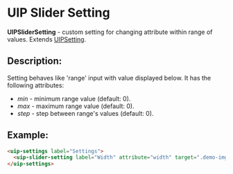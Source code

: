# UIP Slider Setting

**UIPSliderSetting** - custom setting for changing attribute within range of values.
Extends [UIPSetting](src/settings/setting/README.md).

## Description:

Setting behaves like 'range' input with value displayed below. It has the
following attributes:

- *min* - minimum range value (default: 0).
- *max* - maximum range value (default: 0).
- *step* - step between range's values (default: 0).

## Example:

```html
<uip-settings label="Settings">
  <uip-slider-setting label="Width" attribute="width" target=".demo-img" min="0" max="1000"></uip-slider-setting>
</uip-settings>
```
